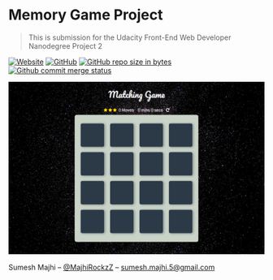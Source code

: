 # Memory Game Project

> This is submission for the Udacity Front-End Web Developer Nanodegree Project 2

[![Website](https://img.shields.io/badge/site-up%20and%20running-lightgrey.svg)](https://majhirockzz.github.io/FEND-Project-2/)
[![GitHub](https://img.shields.io/github/license/mashape/apistatus.svg)](https://github.com/MajhiRockzZ/FEND-Project-2/blob/master/LICENSE)
[![GitHub repo size in bytes](https://img.shields.io/badge/repo%20size-2.63%20MB-blue.svg)](https://github.com/MajhiRockzZ/FEND-Project-2/)
[![Github commit merge status](https://img.shields.io/github/commit-status/badges/shields/master/5d4ab86b1b5ddfb3c4a70a70bd19932c52603b8c.svg)](https://github.com/MajhiRockzZ/FEND-Project-2/)

![](img/readme.png)

Sumesh Majhi – [@MajhiRockzZ](https://www.linkedin.com/in/majhirockzz/) – sumesh.majhi.5@gmail.com
